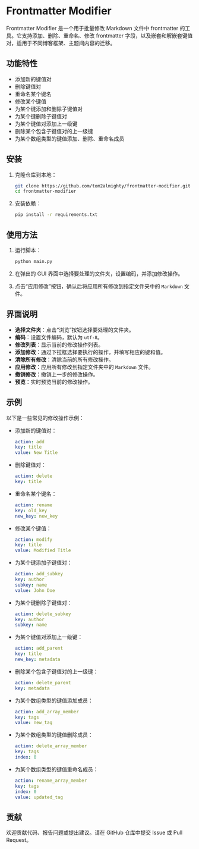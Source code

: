 # Frontmatter Modifier

Frontmatter Modifier 是一个用于批量修改 Markdown 文件中 frontmatter 的工具。它支持添加、删除、重命名、修改 frontmatter 字段，以及嵌套和解嵌套键值对，适用于不同博客框架、主题间内容的迁移。

## 功能特性

- 添加新的键值对
- 删除键值对
- 重命名某个键名
- 修改某个键值
- 为某个键添加和删除子键值对
- 为某个键删除子键值对
- 为某个键值对添加上一级键
- 删除某个包含子键值对的上一级键
- 为某个数组类型的键值添加、删除、重命名成员

## 安装

1. 克隆仓库到本地：
   ```bash
   git clone https://github.com/tom2almighty/frontmatter-modifier.git
   cd frontmatter-modifier
   ```

2. 安装依赖：
   ```bash
   pip install -r requirements.txt
   ```

## 使用方法

1. 运行脚本：
   ```bash
   python main.py
   ```

2. 在弹出的 GUI 界面中选择要处理的文件夹，设置编码，并添加修改操作。

3. 点击“应用修改”按钮，确认后将应用所有修改到指定文件夹中的 `Markdown` 文件。

## 界面说明

- **选择文件夹**：点击“浏览”按钮选择要处理的文件夹。
- **编码**：设置文件编码，默认为 `utf-8`。
- **修改列表**：显示当前的修改操作列表。
- **添加修改**：通过下拉框选择要执行的操作，并填写相应的键和值。
- **清除所有修改**：清除当前的所有修改操作。
- **应用修改**：应用所有修改到指定文件夹中的 `Markdown` 文件。
- **撤销修改**：撤销上一步的修改操作。
- **预览**：实时预览当前的修改操作。

## 示例

以下是一些常见的修改操作示例：

- 添加新的键值对：
  ```yaml
  action: add
  key: title
  value: New Title
  ```

- 删除键值对：
  ```yaml
  action: delete
  key: title
  ```

- 重命名某个键名：
  ```yaml
  action: rename
  key: old_key
  new_key: new_key
  ```

- 修改某个键值：
  ```yaml
  action: modify
  key: title
  value: Modified Title
  ```

- 为某个键添加子键值对：
  ```yaml
  action: add_subkey
  key: author
  subkey: name
  value: John Doe
  ```

- 为某个键删除子键值对：
  ```yaml
  action: delete_subkey
  key: author
  subkey: name
  ```

- 为某个键值对添加上一级键：
  ```yaml
  action: add_parent
  key: title
  new_key: metadata
  ```

- 删除某个包含子键值对的上一级键：
  ```yaml
  action: delete_parent
  key: metadata
  ```

- 为某个数组类型的键值添加成员：
  ```yaml
  action: add_array_member
  key: tags
  value: new_tag
  ```

- 为某个数组类型的键值删除成员：
  ```yaml
  action: delete_array_member
  key: tags
  index: 0
  ```

- 为某个数组类型的键值重命名成员：
  ```yaml
  action: rename_array_member
  key: tags
  index: 0
  value: updated_tag
  ```

## 贡献

欢迎贡献代码、报告问题或提出建议。请在 GitHub 仓库中提交 Issue 或 Pull Request。

